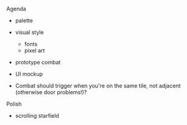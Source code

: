 Agenda
* palette
* visual style
  * fonts
  * pixel art

* prototype combat
* UI mockup
* Combat should trigger when you're on the same tile, not adjacent (otherwise door problems!)?

Polish
* scrolling starfield
